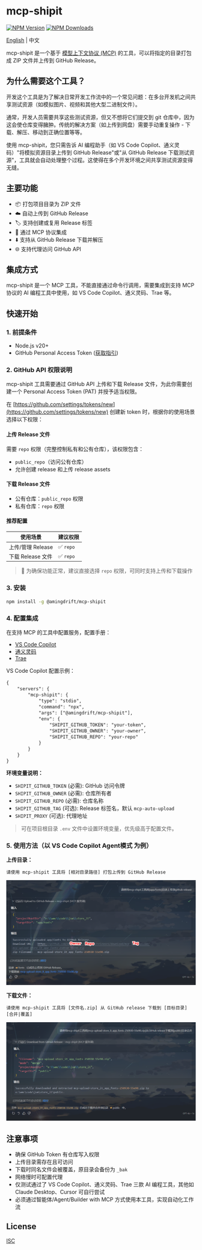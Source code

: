 # mcp-shipit

[![NPM Version](https://img.shields.io/npm/v/@amingdrift/mcp-shipit.svg)](https://npmjs.org/package/@amingdrift/mcp-shipit)
[![NPM Downloads](https://img.shields.io/npm/dm/@amingdrift/mcp-shipit.svg)](https://npmjs.org/package/@amingdrift/mcp-shipit)

[English](README.md) | 中文

mcp-shipit 是一个基于 [模型上下文协议 (MCP)](https://modelcontextprotocol.io/introduction) 的工具，可以将指定的目录打包成 ZIP 文件并上传到 GitHub Release。

## 为什么需要这个工具？

开发这个工具是为了解决日常开发工作流中的一个常见问题：在多台开发机之间共享测试资源（如模拟图片、视频和其他大型二进制文件）。

通常，开发人员需要共享这些测试资源，但又不想将它们提交到 git 仓库中，因为这会使仓库变得臃肿。传统的解决方案（如上传到网盘）需要手动重复操作 - 下载、解压、移动到正确位置等等。

使用 mcp-shipit，您只需告诉 AI 编程助手（如 VS Code Copilot、通义灵码）"将模拟资源目录上传到 GitHub Release"或"从 GitHub Release 下载测试资源"，工具就会自动处理整个过程。这使得在多个开发环境之间共享测试资源变得无缝。

## 主要功能

- 📦 打包项目目录为 ZIP 文件
- ☁️ 自动上传到 GitHub Release
- 🏷️ 支持创建或复用 Release 标签
- 🔌 通过 MCP 协议集成
- ⬇️ 支持从 GitHub Release 下载并解压
- 🌐 支持代理访问 GitHub API

## 集成方式

mcp-shipit 是一个 MCP 工具，不能直接通过命令行调用，需要集成到支持 MCP 协议的 AI 编程工具中使用，如 VS Code Copilot、通义灵码、Trae 等。

## 快速开始

### 1. 前提条件

- Node.js v20+
- GitHub Personal Access Token ([获取指引](https://github.com/settings/tokens/new))

### 2. GitHub API 权限说明

mcp-shipit 工具需要通过 GitHub API 上传和下载 Release 文件，为此你需要创建一个 Personal Access Token (PAT) 并授予适当权限。

在 [https://github.com/settings/tokens/new](https://github.com/settings/tokens/new) 创建新 token 时，根据你的使用场景选择以下权限：

#### 上传 Release 文件

需要 `repo` 权限（完整控制私有和公有仓库），该权限包含：

- `public_repo`（访问公有仓库）
- 允许创建 release 和上传 release assets

#### 下载 Release 文件

- 公有仓库：`public_repo` 权限
- 私有仓库：`repo` 权限

#### 推荐配置

| 使用场景          | 建议权限  |
| ----------------- | --------- |
| 上传/管理 Release | ✅ `repo` |
| 下载 Release 文件 | ✅ `repo` |

> 📌 为确保功能正常，建议直接选择 `repo` 权限，可同时支持上传和下载操作

### 3. 安装

```bash
npm install -g @amingdrift/mcp-shipit
```

### 4. 配置集成

在支持 MCP 的工具中配置服务，配置手册：

- [VS Code Copilot](https://vscode.js.cn/docs/copilot/customization/mcp-servers#_add-an-mcp-server)
- [通义灵码](https://help.aliyun.com/zh/lingma/user-guide/guide-for-using-mcp#d60f59f38ap5c)
- [Trae](https://docs.trae.ai/ide/model-context-protocol?_lang=zh#0b1e1b2c)

VS Code Copilot 配置示例：

```
{
    "servers": {
        "mcp-shipit": {
            "type": "stdio",
            "command": "npx",
            "args": ["@amingdrift/mcp-shipit"],
            "env": {
                "SHIPIT_GITHUB_TOKEN": "your-token",
                "SHIPIT_GITHUB_OWNER": "your-owner",
                "SHIPIT_GITHUB_REPO": "your-repo"
            }
        }
    }
}
```

**环境变量说明：**

- `SHIPIT_GITHUB_TOKEN` (必需): GitHub 访问令牌
- `SHIPIT_GITHUB_OWNER` (必需): 仓库所有者
- `SHIPIT_GITHUB_REPO` (必需): 仓库名称
- `SHIPIT_GITHUB_TAG` (可选): Release 标签名，默认 `mcp-auto-upload`
- `SHIPIT_PROXY` (可选): 代理地址

> 可在项目根目录 `.env` 文件中设置环境变量，优先级高于配置文件。

### 5. 使用方法（以 VS Code Copilot Agent模式 为例）

**上传目录：**

```
请使用 mcp-shipit 工具将 [相对目录路径] 打包上传到 GitHub Release
```

![上传示意图](./doc/upload.png)

**下载文件：**

```
请使用 mcp-shipit 工具将 [文件名.zip] 从 GitHub release 下载到 [目标目录] [合并|覆盖]
```

![下载示意图](./doc/download.png)

## 注意事项

- 确保 GitHub Token 有仓库写入权限
- 上传目录需存在且可访问
- 下载时同名文件会被覆盖，原目录会备份为 `_bak`
- 网络慢时可配置代理
- 仅测试通过了 VS Code Copilot、通义灵码、Trae 三款 AI 编程工具，其他如 Claude Desktop、Cursor 可自行尝试
- 必须通过智能体/Agent/Builder with MCP 方式使用本工具，实现自动化工作流

## License

[ISC](LICENSE)
